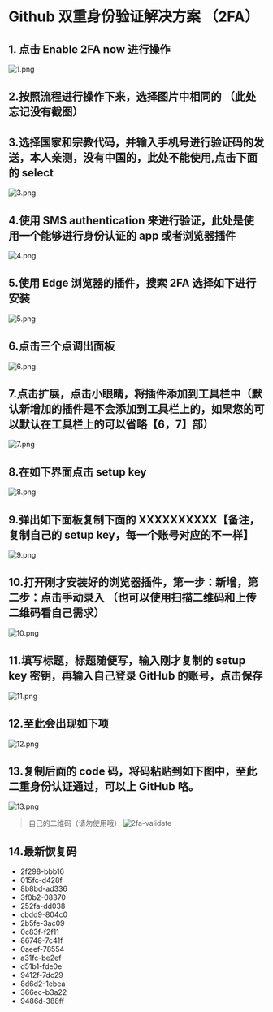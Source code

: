 # Github 双重身份验证解决方案 （2FA）

## 1. 点击 Enable 2FA now 进行操作

![1.png](/assets/github-2FA/1.png)

## 2.按照流程进行操作下来，选择图片中相同的 （此处忘记没有截图）

## 3.选择国家和宗教代码，并输入手机号进行验证码的发送，本人亲测，没有中国的，此处不能使用,点击下面的 select

![3.png](/assets/github-2FA/3.png)

## 4.使用 SMS authentication 来进行验证，此处是使用一个能够进行身份认证的 app 或者浏览器插件

![4.png](/assets/github-2FA/4.png)

## 5.使用 Edge 浏览器的插件，搜索 2FA 选择如下进行安装

![5.png](/assets/github-2FA/5.png)

## 6.点击三个点调出面板

![6.png](/assets/github-2FA/6.png)

## 7.点击扩展，点击小眼睛，将插件添加到工具栏中（默认新增加的插件是不会添加到工具栏上的，如果您的可以默认在工具栏上的可以省略【6，7】部）

![7.png](/assets/github-2FA/7.png)

## 8.在如下界面点击 setup key

![8.png](/assets/github-2FA/8.png)

## 9.弹出如下面板复制下面的 XXXXXXXXXX【备注，复制自己的 setup key，每一个账号对应的不一样】

![9.png](/assets/github-2FA/9.png)

## 10.打开刚才安装好的浏览器插件，第一步：新增，第二步：点击手动录入 （也可以使用扫描二维码和上传二维码看自己需求）

![10.png](/assets/github-2FA/10.png)

## 11.填写标题，标题随便写，输入刚才复制的 setup key 密钥，再输入自己登录 GitHub 的账号，点击保存

![11.png](/assets/github-2FA/11.png)

## 12.至此会出现如下项

![12.png](/assets/github-2FA/12.png)

## 13.复制后面的 code 码，将码粘贴到如下图中，至此二重身份认证通过，可以上 GitHub 咯。

![13.png](/assets/github-2FA/13.png)

> 自己的二维码（请勿使用哦）
> ![2fa-validate](/assets//github-2FA/2fa-validate.png)

## 14.最新恢复码
- 2f298-bbb16 
- 015fc-d428f 
- 8b8bd-ad336 
- 3f0b2-08370 
- 252fa-dd038 
- cbdd9-804c0 
- 2b5fe-3ac09 
- 0c83f-f2f11 
- 86748-7c41f 
- 0aeef-78554 
- a31fc-be2ef 
- d51b1-fde0e 
- 9412f-7dc29 
- 8d6d2-1ebea 
- 366ec-b3a22 
- 9486d-388ff